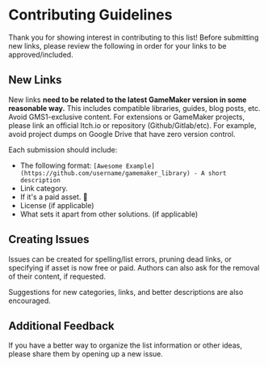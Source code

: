 # Contributing Guidelines

Thank you for showing interest in contributing to this list! Before submitting new links, please review the following in order for your links to be approved/included.

## New Links

New links **need to be related to the latest GameMaker version in some reasonable way.** This includes compatible libraries, guides, blog posts, etc. Avoid GMS1-exclusive content.
For extensions or GameMaker projects, please link an official Itch.io or repository (Github/Gitlab/etc).
For example, avoid project dumps on Google Drive that have zero version control.

Each submission should include:

- The following format: `[Awesome Example](https://github.com/username/gamemaker_library) - A short description`
- Link category.
- If it's a paid asset. 💸
- License (if applicable)
- What sets it apart from other solutions. (if applicable)

## Creating Issues

Issues can be created for spelling/list errors, pruning dead links, or specifying if asset is now free or paid.
Authors can also ask for the removal of their content, if requested.

Suggestions for new categories, links, and better descriptions are also encouraged.

## Additional Feedback

If you have a better way to organize the list information or other ideas, please share them by opening up a new issue.